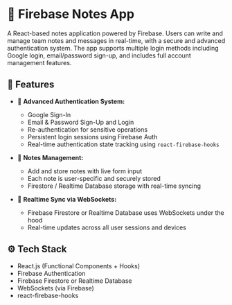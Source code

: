 # 📝 Firebase Notes App

A React-based notes application powered by Firebase. Users can write and manage team notes and messages in real-time, with a secure and advanced authentication system. The app supports multiple login methods including Google login, email/password sign-up, and includes full account management features.

## 🚀 Features

- 🔐 **Advanced Authentication System:**
  - Google Sign-In
  - Email & Password Sign-Up and Login
  - Re-authentication for sensitive operations
  - Persistent login sessions using Firebase Auth
  - Real-time authentication state tracking using `react-firebase-hooks`

- 🧠 **Notes Management:**
  - Add and store notes with live form input
  - Each note is user-specific and securely stored
  - Firestore / Realtime Database storage with real-time syncing

- 📡 **Realtime Sync via WebSockets:**
  - Firebase Firestore or Realtime Database uses WebSockets under the hood
  - Real-time updates across all user sessions and devices

## ⚙️ Tech Stack

- React.js (Functional Components + Hooks)
- Firebase Authentication
- Firebase Firestore or Realtime Database
- WebSockets (via Firebase)
- react-firebase-hooks

